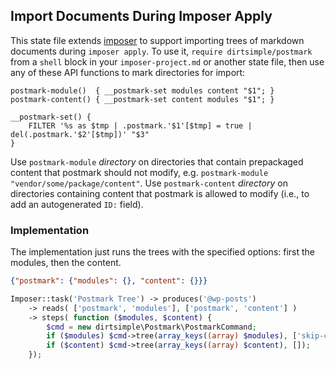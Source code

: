 ## Import Documents During Imposer Apply

This state file extends [imposer](https://github.com/dirtsimple/imposer#readme) to support importing trees of markdown documents during `imposer apply`.  To use it, `require dirtsimple/postmark` from a `shell` block in your `imposer-project.md` or another state file, then use any of these API functions to mark directories for import:

```shell
postmark-module()  { __postmark-set modules content "$1"; }
postmark-content() { __postmark-set content modules "$1"; }

__postmark-set() {
	FILTER '%s as $tmp | .postmark.'$1'[$tmp] = true | del(.postmark.'$2'[$tmp])' "$3"
}
```

Use `postmark-module` *directory* on directories that contain prepackaged content that postmark should not modify, e.g. `postmark-module "vendor/some/package/content"`.  Use `postmark-content` *directory* on directories containing content that postmark is allowed to modify (i.e., to add an autogenerated `ID:` field).

### Implementation

The implementation just runs the trees with the specified options: first the modules, then the content.

```json
{"postmark": {"modules": {}, "content": {}}}
```

```php
Imposer::task('Postmark Tree') -> produces('@wp-posts')
	-> reads( ['postmark', 'modules'], ['postmark', 'content'] )
	-> steps( function ($modules, $content) {
		$cmd = new dirtsimple\Postmark\PostmarkCommand;
		if ($modules) $cmd->tree(array_keys((array) $modules), ['skip-create'=>true]);
		if ($content) $cmd->tree(array_keys((array) $content), []);
	});
```

